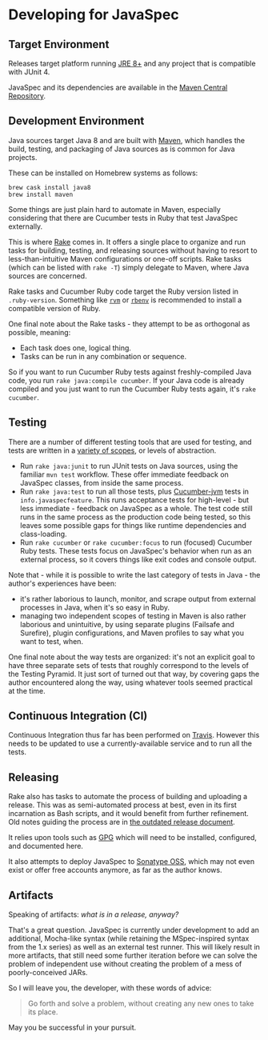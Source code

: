 # Developing for JavaSpec

## Target Environment

Releases target platform running [JRE 8+][jre-download] and any project that is compatible with JUnit 4.

JavaSpec and its dependencies are available in the [Maven Central Repository][maven-central].

[jre-download]: https://www.oracle.com/technetwork/java/javase/downloads/jre8-downloads-2133155.html
[maven-central]: https://search.maven.org/


## Development Environment

Java sources target Java 8 and are built with [Maven][maven], which handles the build, testing, and packaging of Java
sources as is common for Java projects.

These can be installed on Homebrew systems as follows:

    brew cask install java8
    brew install maven

Some things are just plain hard to automate in Maven, especially considering that there are Cucumber tests in Ruby that
test JavaSpec externally.

This is where [Rake][rake] comes in.  It offers a single place to organize and run tasks for building, testing, and
releasing sources without having to resort to less-than-intuitive Maven configurations or one-off scripts.
Rake tasks (which can be listed with `rake -T`) simply delegate to Maven, where Java sources are concerned.

Rake tasks and Cucumber Ruby code target the Ruby version listed in `.ruby-version`.  Something like [`rvm`][rvm] or
[`rbenv`][rbenv] is recommended to install a compatible version of Ruby.

One final note about the Rake tasks - they attempt to be as orthogonal as possible, meaning: 

- Each task does one, logical thing.
- Tasks can be run in any combination or sequence.

So if you want to run Cucumber Ruby tests against freshly-compiled Java code, you run `rake java:compile cucumber`.
If your Java code is already compiled and you just want to run the Cucumber Ruby tests again, it's `rake cucumber`.

[maven]: https://maven.apache.org/
[rake]: https://github.com/ruby/rake
[rbenv]: https://github.com/rbenv/rbenv
[rvm]: https://rvm.io/


## Testing

There are a number of different testing tools that are used for testing, and tests are written in a
[variety of scopes][fowler-test-pyramid], or levels of abstraction.

- Run `rake java:junit` to run JUnit tests on Java sources, using the familiar `mvn test` workflow.
  These offer immediate feedback on JavaSpec classes, from inside the same process.
- Run `rake java:test` to run all those tests, plus [Cucumber-jvm][cucumber-jvm] tests in `info.javaspecfeature`.
  This runs acceptance tests for high-level - but less immediate - feedback on JavaSpec as a whole.
  The test code still runs in the same process as the production code being tested, so this leaves some possible gaps
  for things like runtime dependencies and class-loading.
- Run `rake cucumber` or `rake cucumber:focus` to run (focused) Cucumber Ruby tests.
  These tests focus on JavaSpec's behavior when run as an external process, so it covers things like exit codes and
  console output.  

Note that - while it is possible to write the last category of tests in Java - the author's experiences have been:
  
- it's rather laborious to launch, monitor, and scrape output from external processes in Java, when it's so easy in Ruby.
- managing two independent scopes of testing in Maven is also rather laborious and unintuitive, by using separate
  plugins (Failsafe and Surefire), plugin configurations, and Maven profiles to say what you want to test, when.

One final note about the way tests are organized: it's not an explicit goal to have three separate sets of tests
that roughly correspond to the levels of the Testing Pyramid.  It just sort of turned out that way, by covering gaps
the author encountered along the way, using whatever tools seemed practical at the time.

[cucumber-jvm]: https://docs.cucumber.io/installation/java/
[fowler-test-pyramid]: https://martinfowler.com/bliki/TestPyramid.html


## Continuous Integration (CI)

Continuous Integration thus far has been performed on [Travis][travis-javaspec].
However this needs to be updated to use a currently-available service and to run all the tests.

[travis-javaspec]: https://travis-ci.org/kkrull/javaspec


## Releasing

Rake also has tasks to automate the process of building and uploading a release.  This was as semi-automated process at
best, even in its first incarnation as Bash scripts, and it would benefit from further refinement.  Old notes guiding
the process are in [the outdated release document](release.md).

It relies upon tools such as [GPG][gpg] which will need to be installed, configured, and documented here.

It also attempts to deploy JavaSpec to [Sonatype OSS][sonatype], which may not even exist or offer free accounts
anymore, as far as the author knows.


[gpg]: https://gpgtools.org/
[sonatype]: https://www.sonatype.com/


## Artifacts

Speaking of artifacts: _what is in a release, anyway?_

That's a great question.  JavaSpec is currently under development to add an additional, Mocha-like syntax
(while retaining the MSpec-inspired syntax from the 1.x series) as well as an external test runner.
This will likely result in more artifacts, that still need some further iteration before we can solve the problem of
independent use without creating the problem of a mess of poorly-conceived JARs.

So I will leave you, the developer, with these words of advice:

> Go forth and solve a problem, without creating any new ones to take its place.

May you be successful in your pursuit.
